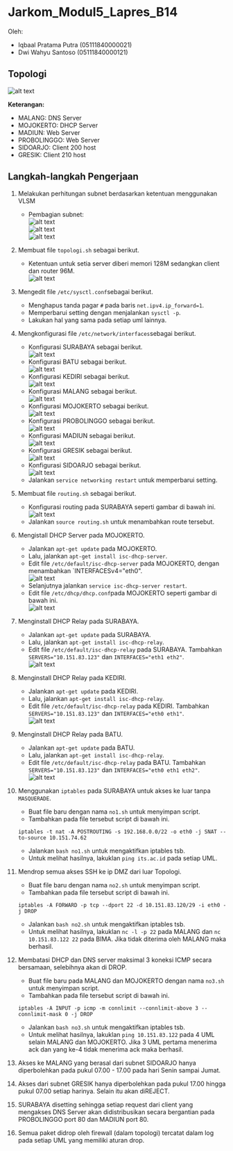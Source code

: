 # Jarkom_Modul5_Lapres_B14 <br>
Oleh:
- Iqbaal Pratama Putra (05111840000021) <br>
- Dwi Wahyu Santoso (05111840000121) <br>

## Topologi <br>
![alt text](/img/topologi.png)<br>

**Keterangan:** <br>
- MALANG: DNS Server <br>
- MOJOKERTO: DHCP Server <br>
- MADIUN: Web Server <br>
- PROBOLINGGO: Web Server <br>
- SIDOARJO: Client 200 host <br>
- GRESIK: Client 210 host <br>

## Langkah-langkah Pengerjaan <br>
1. Melakukan perhitungan subnet berdasarkan ketentuan menggunakan VLSM<br>
   - Pembagian subnet:<br>
    ![alt text](/img/table.png) <br>
    ![alt text](/img/vlsm.png) <br>
    ![alt text](/img/tree.png) <br>
    
2. Membuat file `topologi.sh` sebagai berikut. <br>
   - Ketentuan untuk setia server diberi memori 128M sedangkan client dan router 96M. <br>
     ![alt text](/img/2.1.png) <br>
    
3. Mengedit file `/etc/sysctl.conf`sebagai berikut. <br>
   - Menghapus tanda pagar `#` pada baris `net.ipv4.ip_forward=1`. <br>
   - Memperbarui setting dengan menjalankan `sysctl -p`. <br>
   - Lakukan hal yang sama pada setiap uml lainnya. <br>

4. Mengkonfigurasi file `/etc/network/interfaces`sebagai berikut. <br>
   - Konfigurasi SURABAYA sebagai berikut. <br>
     ![alt text](/img/4.1.png) <br>
   - Konfigurasi BATU sebagai berikut. <br>
     ![alt text](/img/4.2.png) <br>
   - Konfigurasi KEDIRI sebagai berikut. <br>
     ![alt text](/img/4.3.png) <br>
   - Konfigurasi MALANG sebagai berikut. <br>
     ![alt text](/img/4.4.png) <br>
   - Konfigurasi MOJOKERTO sebagai berikut. <br>
     ![alt text](/img/4.5.png) <br>
   - Konfigurasi PROBOLINGGO sebagai berikut. <br>
     ![alt text](/img/4.6.png) <br>
   - Konfigurasi MADIUN sebagai berikut. <br>
     ![alt text](/img/4.7.png) <br>
   - Konfigurasi GRESIK sebagai berikut. <br>
     ![alt text](/img/4.8.png) <br>
   - Konfigurasi SIDOARJO sebagai berikut. <br>
     ![alt text](/img/4.9.png) <br>
   - Jalankan `service networking restart` untuk memperbarui setting. <br>

5. Membuat file `routing.sh` sebagai berikut. <br>
   - Konfigurasi routing pada SURABAYA seperti gambar di bawah ini. <br>
     ![alt text](/img/5.1.png) <br>
   - Jalankan `source routing.sh` untuk menambahkan route tersebut. <br>

6. Mengistall DHCP Server pada MOJOKERTO. <br>
   - Jalankan `apt-get update` pada MOJOKERTO. <br>
   - Lalu, jalankan `apt-get install isc-dhcp-server`. <br>
   - Edit file `/etc/default/isc-dhcp-server` pada MOJOKERTO, dengan menambahkan `INTERFACESv4="eth0". <br>
     ![alt text](/img/6.1.png) <br>
   - Selanjutnya jalankan `service isc-dhcp-server restart`. <br>
   - Edit file `/etc/dhcp/dhcp.conf`pada MOJOKERTO seperti gambar di bawah ini. <br>
     ![alt text](/img/6.2.png) <br>
     
7. Menginstall DHCP Relay pada SURABAYA. <br>
   - Jalankan `apt-get update` pada SURABAYA. <br>
   - Lalu, jalankan `apt-get install isc-dhcp-relay`. <br>
   - Edit file `/etc/default/isc-dhcp-relay` pada SURABAYA. Tambahkan `SERVERS="10.151.83.123"` dan `INTERFACES="eth1 eth2"`. <br>
     ![alt text](/img/7.1.png) <br>
     
8. Menginstall DHCP Relay pada KEDIRI. <br>
   - Jalankan `apt-get update` pada KEDIRI. <br>
   - Lalu, jalankan `apt-get install isc-dhcp-relay`. <br>
   - Edit file `/etc/default/isc-dhcp-relay` pada KEDIRI. Tambahkan `SERVERS="10.151.83.123"` dan `INTERFACES="eth0 eth1"`.  <br>
     ![alt text](/img/8.1.png) <br>
     
9. Menginstall DHCP Relay pada BATU. <br>
   - Jalankan `apt-get update` pada BATU. <br>
   - Lalu, jalankan `apt-get install isc-dhcp-relay`. <br>
   - Edit file `/etc/default/isc-dhcp-relay` pada BATU. Tambahkan `SERVERS="10.151.83.123"` dan `INTERFACES="eth0 eth1 eth2"`.  <br>
     ![alt text](/img/9.1.png) <br>
     
10. Menggunakan `iptables` pada SURABAYA untuk akses ke luar tanpa `MASQUERADE`. <br>
    - Buat file baru dengan nama `no1.sh` untuk menyimpan script. <br>
    - Tambahkan pada file tersebut script di bawah ini. <br>
    ```
    iptables -t nat -A POSTROUTING -s 192.168.0.0/22 -o eth0 -j SNAT --to-source 10.151.74.62
    ```
    - Jalankan `bash no1.sh` untuk mengaktifkan iptables tsb. <br>
    - Untuk melihat hasilnya, lakuklan `ping its.ac.id` pada setiap UML. <br> 
   
11. Mendrop semua akses SSH ke  ip DMZ dari luar Topologi. <br>
    - Buat file baru dengan nama `no2.sh` untuk menyimpan script. <br>
    - Tambahkan pada file tersebut script di bawah ini. <br>
    ```
    iptables -A FORWARD -p tcp --dport 22 -d 10.151.83.120/29 -i eth0 -j DROP
    ```
    - Jalankan `bash no2.sh` untuk mengaktifkan iptables tsb. <br>
    - Untuk melihat hasilnya, lakuklan `nc -l -p 22` pada MALANG dan `nc 10.151.83.122 22` pada BIMA. Jika tidak diterima oleh MALANG maka berhasil. <br>
   
12. Membatasi DHCP dan DNS server maksimal 3 koneksi ICMP secara bersamaan, selebihnya akan di DROP. <br>
    - Buat file baru pada MALANG dan MOJOKERTO dengan nama `no3.sh` untuk menyimpan script. <br>
    - Tambahkan pada file tersebut script di bawah ini. <br>
    ```
    iptables -A INPUT -p icmp -m connlimit --connlimit-above 3 --connlimit-mask 0 -j DROP
    ```
    - Jalankan `bash no3.sh` untuk mengaktifkan iptables tsb. <br>
    - Untuk melihat hasilnya, lakuklan `ping 10.151.83.122` pada 4 UML selain MALANG dan MOJOKERTO. Jika 3 UML pertama menerima ack dan yang ke-4 tidak menerima ack maka berhasil. <br>
    
4. Akses ke MALANG yang berasal dari subnet SIDOARJO hanya diperbolehkan pada pukul 07.00 - 17.00 pada hari Senin sampai Jumat. <br>
5. Akses dari subnet GRESIK hanya diperbolehkan pada pukul 17.00 hingga pukul 07.00 setiap harinya. Selain itu akan diREJECT. <br>
6. SURABAYA disetting sehingga setiap request dari client yang mengakses DNS Server akan didistribusikan secara bergantian pada PROBOLINGGO port 80 dan MADIUN port 80. <br>
7. Semua paket didrop oleh firewall (dalam topologi) tercatat dalam log pada setiap UML yang memiliki aturan drop. <br>


